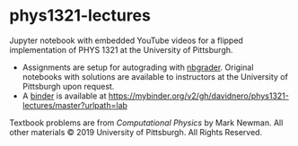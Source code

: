 # phys1321-lectures
Jupyter notebook with embedded YouTube videos for a flipped implementation of PHYS 1321 at the University of Pittsburgh.
  
- Assignments are setup for autograding with [nbgrader](https://github.com/jupyter/nbgrader). Original notebooks with solutions are available to instructors at the University of Pittsburgh upon request.
- A [binder](https://mybinder.org/) is available at https://mybinder.org/v2/gh/davidnero/phys1321-lectures/master?urlpath=lab
  
Textbook problems are from *Computational Physics* by Mark Newman. All other materials © 2019 University of Pittsburgh. All Rights Reserved.
